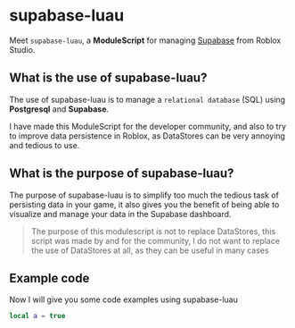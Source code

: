 # supabase-luau

Meet `supabase-luau`, a **ModuleScript** for managing [Supabase](https://supabase.com/) from Roblox Studio.

## What is the use of supabase-luau?

The use of supabase-luau is to manage a `relational database` (SQL) using **Postgresql** and **Supabase**.

I have made this ModuleScript for the developer community, and also to try to improve data persistence in Roblox, as DataStores can be very annoying and tedious to use.

## What is the purpose of supabase-luau?

The purpose of supabase-luau is to simplify too much the tedious task of persisting data in your game, it also gives you the benefit of being able to visualize and manage your data in the Supabase dashboard.

> The purpose of this modulescript is not to replace DataStores, this script was made by and for the community, I do not want to replace the use of DataStores at all, as they can be useful in many cases

## Example code

Now I will give you some code examples using supabase-luau

```lua title="PlayerStats.lua" linenums="1"
local a = true
```
